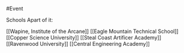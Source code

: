#Event




Schools Apart of it:

[[Wapine, Institute of the Arcane]]
[[Eagle Mountain Technical School]]
[[Copper Science University]]
[[Steal Coast Artificer Academy]]
[[Ravenwood University]]
[[Central Engineering Academy]]
